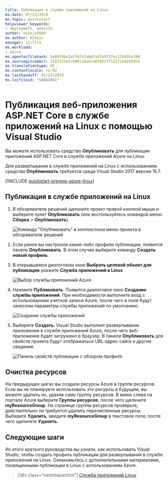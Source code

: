 ```yaml
---
title: Публикация в службе приложений на Linux
ms.date: 07/23/2018
ms.topic: quickstart
helpviewer_keywords:
- deployment, website
author: mikejo5000
ms.author: mikejo
manager: jillfra
ms.workload:
- azure
ms.openlocfilehash: 3e80f96e1af39747a6dfa9fb9737ec11bb5baf00
ms.sourcegitcommit: 2193323efc608118e0ce6f6b2ff532f158245d56
ms.translationtype: HT
ms.contentlocale: ru-RU
ms.lasthandoff: 01/25/2019
ms.locfileid: "54951941"
---
```

# <a name="publish-an-aspnet-core-app-to-app-service-on-linux-using-visual-studio"></a>Публикация веб-приложения ASP.NET Core в службе приложений на Linux с помощью Visual Studio

Вы можете использовать средство **Опубликовать** для публикации приложений ASP.NET Core в службе приложений Azure на Linux.

Для развертывания в службе приложений на Linux с использованием средства **Опубликовать** требуется среда Visual Studio 2017 версии 15.7.

[!INCLUDE [quickstart-prereqs-azure-linux](includes/quickstart-prereqs-azure-linux.md)]

## <a name="publish-to-app-service-on-linux"></a>Публикация в службе приложений на Linux

1. В обозревателе решений щелкните проект правой кнопкой мыши и выберите пункт **Опубликовать** (или воспользуйтесь командой меню **Сборка** > **Опубликовать**).

    ![Команда "Опубликовать" в контекстном меню проекта в обозревателе решений](../deployment/media/quickstart-publish.png "Выбор команды \"Опубликовать\"")

1. Если ранее вы настроили какие-либо профили публикации, появится панель **Опубликовать**. В этом случае выберите команду **Создать новый профиль**.

1. В открывшемся диалоговом окне **Выбрать целевой объект для публикации** укажите **Служба приложений в Linux**.

    ![Выбор службы приложений Azure](../deployment/media/quickstart-publish-linux.png "Выбор службы приложений Azure")

1. Нажмите **Публиковать**. Появится диалоговое окно **Создание службы приложений**. При необходимости выполните вход с использованием учетной записи Azure, после чего в поля будут занесены параметры службы приложений по умолчанию.

    ![Создание службы приложений](../deployment/media/quickstart-publish-settings-app-service-linux.png "Создание службы приложений Azure")

1. Выберите **Создать**. Visual Studio выполнит развертывание приложения в службе приложений Azure, после чего веб-приложение будет загружено в браузер. В панели **Опубликовать** для свойств проекта будут отображаться URL-адрес сайта и другие сведения.

    ![Панель свойств публикации с обзором профиля](../deployment/media/quickstart-publish-app-service-summary.png)

## <a name="clean-up-resources"></a>Очистка ресурсов

На предыдущих шагах вы создали ресурсы Azure в группе ресурсов. Если вы не планируете использовать эти ресурсы в будущем, вы можете удалить их, удалив саму группу ресурсов.
В меню слева на портале Azure выберите **Группы ресурсов**, после чего щелкните **myResourceGroup**.
На странице группы ресурсов проверьте, действительно ли требуется удалить перечисленные ресурсы.
Выберите **Удалить**, введите **myResourceGroup** в текстовое поле, после чего щелкните **Удалить**.

## <a name="next-steps"></a>Следующие шаги

Из этого краткого руководства вы узнали, как использовать Visual Studio, чтобы создать профиль публикации для развертывания в службе приложений на Linux. Ознакомьтесь с дополнительными материалами, посвященными публикации в Linux с использованием Azure.

> [!div class="nextstepaction"]
> [Служба приложений Linux](/azure/app-service/containers/app-service-linux-intro)
